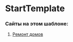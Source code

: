 # StartTemplate

<h3>Сайты на этом шаблоне:</h3>

<ol>
<li><a href="https://diz1.github.io/Repair-Of-Apartments/dist/">Ремонт домов</a></li>
</ol>
